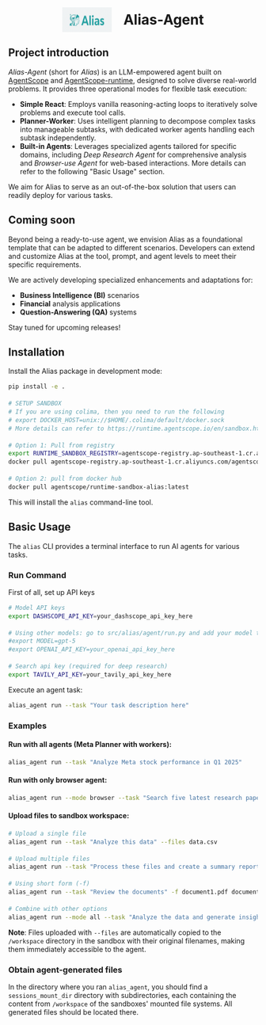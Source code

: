 <div align="center">

<img src="assets/alias.png" alt="Alias-Agent Logo" width="100" height="50" style="vertical-align: middle; margin-right: 20px;">
<h1 style="text-decoration: none; border-bottom: none; display: inline; vertical-align: middle; margin: 0;">Alias-Agent</h1>

</div>

## Project introduction
*Alias-Agent* (short for *Alias*) is an LLM-empowered agent built on [AgentScope](https://github.com/agentscope-ai/agentscope) and [AgentScope-runtime](https://github.com/agentscope-ai/agentscope-runtime/), designed to solve diverse real-world problems. It provides three operational modes for flexible task execution:

- **Simple React**: Employs vanilla reasoning-acting loops to iteratively solve problems and execute tool calls.
- **Planner-Worker**: Uses intelligent planning to decompose complex tasks into manageable subtasks, with dedicated worker agents handling each subtask independently.
- **Built-in Agents**: Leverages specialized agents tailored for specific domains, including *Deep Research Agent* for comprehensive analysis and *Browser-use Agent* for web-based interactions. More details can refer to the following "Basic Usage" section.

We aim for Alias to serve as an out-of-the-box solution that users can readily deploy for various tasks.

## Coming soon

Beyond being a ready-to-use agent, we envision Alias as a foundational template that can be adapted to different scenarios. Developers can extend and customize Alias at the tool, prompt, and agent levels to meet their specific requirements.

We are actively developing specialized enhancements and adaptations for:
- **Business Intelligence (BI)** scenarios
- **Financial** analysis applications
- **Question-Answering (QA)** systems

Stay tuned for upcoming releases!


## Installation

Install the Alias package in development mode:

```bash
pip install -e .

# SETUP SANDBOX
# If you are using colima, then you need to run the following
# export DOCKER_HOST=unix://$HOME/.colima/default/docker.sock
# More details can refer to https://runtime.agentscope.io/en/sandbox.html

# Option 1: Pull from registry
export RUNTIME_SANDBOX_REGISTRY=agentscope-registry.ap-southeast-1.cr.aliyuncs.com
docker pull agentscope-registry.ap-southeast-1.cr.aliyuncs.com/agentscope/runtime-sandbox-alias:latest

# Option 2: pull from docker hub
docker pull agentscope/runtime-sandbox-alias:latest
```

This will install the `alias` command-line tool.

## Basic Usage

The `alias` CLI provides a terminal interface to run AI agents for various tasks.

### Run Command

First of all, set up API keys
```bash
# Model API keys
export DASHSCOPE_API_KEY=your_dashscope_api_key_here

# Using other models: go to src/alias/agent/run.py and add your model to MODEL_FORMATTER_MAPPING, then run the bash to set your model and api key. For example:
#export MODEL=gpt-5
#export OPENAI_API_KEY=your_openai_api_key_here

# Search api key (required for deep research)
export TAVILY_API_KEY=your_tavily_api_key_here
```

Execute an agent task:

```bash
alias_agent run --task "Your task description here"
```

### Examples

#### Run with all agents (Meta Planner with workers):
```bash
alias_agent run --task "Analyze Meta stock performance in Q1 2025"
```

#### Run with only browser agent:
```bash
alias_agent run --mode browser --task "Search five latest research papers about browser-use agent"
```

#### Upload files to sandbox workspace:
```bash
# Upload a single file
alias_agent run --task "Analyze this data" --files data.csv

# Upload multiple files
alias_agent run --task "Process these files and create a summary report" --files report.txt data.csv notes.md

# Using short form (-f)
alias_agent run --task "Review the documents" -f document1.pdf document2.txt

# Combine with other options
alias_agent run --mode all --task "Analyze the data and generate insights" --files dataset.csv --verbose
```

**Note**: Files uploaded with `--files` are automatically copied to the `/workspace` directory in the sandbox with their original filenames, making them immediately accessible to the agent.

### Obtain agent-generated files
In the directory where you ran `alias_agent`, you should find a `sessions_mount_dir` directory with subdirectories, each containing the content from `/workspace` of the sandboxes' mounted file systems. All generated files should be located there.

